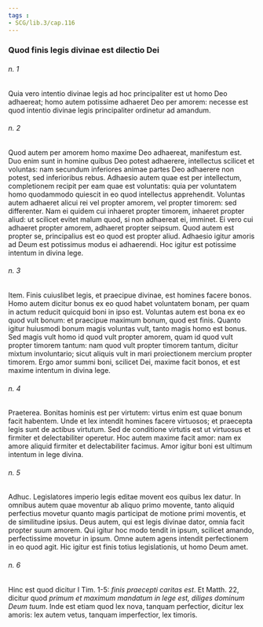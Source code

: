 ```yaml
---
tags : 
- SCG/lib.3/cap.116
---
```


### Quod finis legis divinae est dilectio Dei

###### n. 1
Quia vero intentio divinae legis ad hoc principaliter est ut homo Deo adhaereat; homo autem potissime adhaeret Deo per amorem: necesse est quod intentio divinae legis principaliter ordinetur ad amandum.

###### n. 2
Quod autem per amorem homo maxime Deo adhaereat, manifestum est. Duo enim sunt in homine quibus Deo potest adhaerere, intellectus scilicet et voluntas: nam secundum inferiores animae partes Deo adhaerere non potest, sed inferioribus rebus. Adhaesio autem quae est per intellectum, completionem recipit per eam quae est voluntatis: quia per voluntatem homo quodammodo quiescit in eo quod intellectus apprehendit. Voluntas autem adhaeret alicui rei vel propter amorem, vel propter timorem: sed differenter. Nam ei quidem cui inhaeret propter timorem, inhaeret propter aliud: ut scilicet evitet malum quod, si non adhaereat ei, imminet. Ei vero cui adhaeret propter amorem, adhaeret propter seipsum. Quod autem est propter se, principalius est eo quod est propter aliud. Adhaesio igitur amoris ad Deum est potissimus modus ei adhaerendi. Hoc igitur est potissime intentum in divina lege.

###### n. 3
Item. Finis cuiuslibet legis, et praecipue divinae, est homines facere bonos. Homo autem dicitur bonus ex eo quod habet voluntatem bonam, per quam in actum reducit quicquid boni in ipso est. Voluntas autem est bona ex eo quod vult bonum: et praecipue maximum bonum, quod est finis. Quanto igitur huiusmodi bonum magis voluntas vult, tanto magis homo est bonus. Sed magis vult homo id quod vult propter amorem, quam id quod vult propter timorem tantum: nam quod vult propter timorem tantum, dicitur mixtum involuntario; sicut aliquis vult in mari proiectionem mercium propter timorem. Ergo amor summi boni, scilicet Dei, maxime facit bonos, et est maxime intentum in divina lege.

###### n. 4
Praeterea. Bonitas hominis est per virtutem: virtus enim est quae bonum facit habentem. Unde et lex intendit homines facere virtuosos; et praecepta legis sunt de actibus virtutum. Sed de conditione virtutis est ut virtuosus et firmiter et delectabiliter operetur. Hoc autem maxime facit amor: nam ex amore aliquid firmiter et delectabiliter facimus. Amor igitur boni est ultimum intentum in lege divina.

###### n. 5
Adhuc. Legislatores imperio legis editae movent eos quibus lex datur. In omnibus autem quae moventur ab aliquo primo movente, tanto aliquid perfectius movetur quanto magis participat de motione primi moventis, et de similitudine ipsius. Deus autem, qui est legis divinae dator, omnia facit propter suum amorem. Qui igitur hoc modo tendit in ipsum, scilicet amando, perfectissime movetur in ipsum. Omne autem agens intendit perfectionem in eo quod agit. Hic igitur est finis totius legislationis, ut homo Deum amet.

###### n. 6
Hinc est quod dicitur I Tim. 1-5: *finis praecepti caritas est*. Et Matth. 22, dicitur quod *primum et maximum mandatum in lege est, diliges dominum Deum tuum*. Inde est etiam quod lex nova, tanquam perfectior, dicitur lex amoris: lex autem vetus, tanquam imperfectior, lex timoris.

